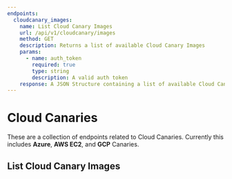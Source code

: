 ```yaml
---
endpoints:
  cloudcanary_images:
    name: List Cloud Canary Images
    url: /api/v1/cloudcanary/images
    method: GET
    description: Returns a list of available Cloud Canary Images
    params:
      - name: auth_token
        required: true
        type: string
        description: A valid auth token
    response: A JSON Structure containing a list of available Cloud Canary images.
---
```


# Cloud Canaries

These are a collection of endpoints related to Cloud Canaries. Currently this includes **Azure**, **AWS EC2**, and **GCP** Canaries.

<APIEndpoints :endpoints="$page.frontmatter.endpoints" :path="$page.regularPath"/>

## List Cloud Canary Images

<APIDetails :endpoint="$page.frontmatter.endpoints.cloudcanary_images"/>

